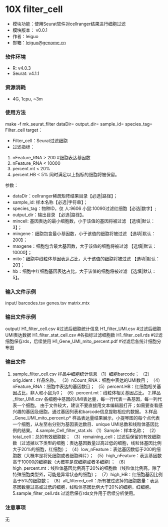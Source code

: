 # 10X filter_cell
* 模块功能：使用Seurat软件对cellranger结果进行细胞过滤
* 模块版本： v0.0.1
* 作者：leiguo
* 邮箱：leiguo@genome.cn

### 软件环境
* R: v4.0.3
* Seurat: v4.1.1

### 资源消耗
* 4G,  1cpu,  ~3m

### 使用方法
make -f mk_seurat_filter dataDir= output_dir= sample_id= species_tag= Filter_cell
target：
* Filter_cell：Seurat过滤细胞
* 过滤指标：
1. nFeature_RNA > 200    #细胞表达基因数
2. nFeature_RNA < 10000
3. percent.mt < 20%
4. percent.HB < 5%
同时满足以上指标的细胞将被保留。

参数：
* dataDir：cellranger稀疏矩阵结果目录【必选|路径】；
* sample_id: 样本名称【必选|字符串】；
* species_tag：物种ID，仅 人:9606 小鼠:10090过滤红细胞【必选|数字】;
* output_dir：输出目录 【必选|路径】。
* mincell: 基因表达的最小细胞数，小于该值的基因将被过滤 【选填|默认：3】；
* mingene：细胞包含最小基因数，小于该值的细胞将被过滤 【选填|默认：200】；
* maxgene：细胞包含最大基因数，大于该值的细胞将被过滤 【选填|默认：10000】；
* mito：细胞中线粒体基因表达占比，大于该值的细胞将被过滤 【选填|默认：20】；
* hb：细胞中红细胞基因表达占比，大于该值的细胞将被过滤 【选填|默认：5】。


### 输入文件示例
input/
barcodes.tsv
genes.tsv
matrix.mtx

### 输出文件示例
output/
H1_filter_cell.csv            #过滤后细胞统计信息
H1_filter_UMI.csv             #过滤后细胞UMI表达数据
H1_filter_stat_cell.csv       #各指标过滤细胞数
H1_filter_cell.rds            #过滤细胞保存rds，后续使用
H1_Gene_UMI_mito_percent.pdf  #过滤后各统计细胞分布图
    
### 输出文件
1. sample_filter_cell.csv
样品中细胞统计信息
（1）细胞barcode；
（2）orig.ident：样品名称。
（3）nCount_RNA：细胞中表达的UMI数目；
（4）nFeature_RNA：细胞中表达的基因数目；
（5）percent.HB：红细胞相关基因占比，非人和小鼠为0；
（6）percent.mt：线粒体相关基因占比。
2.样品_filter_UMI.csv
各细胞中基因的UMI表达量，每一行代表一条基因，每一列代表一个细胞。
由于文件较大，建议不要直接用文本编辑器打开；如需要查看感兴趣的基因及细胞，通过基因列表和barcode信息提取相应的数据。
3.样品_Gene_UMI_mito_percent.p*
样品表达量结果展示，小提琴图的每个点代表一个细胞，从左至右分别为基因表达数目、unique UMI总数和线粒体基因比例的结果。
4.sample_Cell_filter_stat.xls
（1）Sample：样本名称；
（2）total_cell：总的有效细胞数；
（3）remaining_cell；过滤后保留的有效细胞数（过滤掉以下类型的细胞：表达基因数量过高过低的细胞，线粒体基因比例大于20%的细胞，红细胞）；
（4）low_nFeature：表达基因数低于200的细胞数（大概率是将死细胞或者细胞碎片）；
（5）high_nFeature：表达基因数高于10000的细胞数（大概率是双细胞或者多细胞）；
（6）high_percent.mt：线粒体基因比例高于20%的细胞数（线粒体比例高，除了特殊细胞类型外，可能是异常状态的细胞）；
（7）high_HB：红细胞基因比例高于5%的细胞数；
（8）all_filtered_cell：所有被过滤掉的细胞数量：表达基因数量过高或过低的细胞，线粒体基因比例大于20%的细胞，红细胞。
5.sample_filter_cell.rds
过滤后保存rds文件用于后续分析使用。


### 注意事项
无

